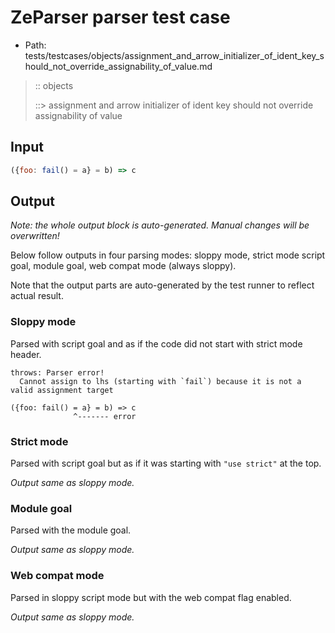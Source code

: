 # ZeParser parser test case

- Path: tests/testcases/objects/assignment_and_arrow_initializer_of_ident_key_should_not_override_assignability_of_value.md

> :: objects
>
> ::> assignment and arrow initializer of ident key should not override assignability of value

## Input


`````js
({foo: fail() = a} = b) => c
`````

## Output

_Note: the whole output block is auto-generated. Manual changes will be overwritten!_

Below follow outputs in four parsing modes: sloppy mode, strict mode script goal, module goal, web compat mode (always sloppy).

Note that the output parts are auto-generated by the test runner to reflect actual result.

### Sloppy mode

Parsed with script goal and as if the code did not start with strict mode header.

`````
throws: Parser error!
  Cannot assign to lhs (starting with `fail`) because it is not a valid assignment target

({foo: fail() = a} = b) => c
              ^------- error
`````

### Strict mode

Parsed with script goal but as if it was starting with `"use strict"` at the top.

_Output same as sloppy mode._

### Module goal

Parsed with the module goal.

_Output same as sloppy mode._

### Web compat mode

Parsed in sloppy script mode but with the web compat flag enabled.

_Output same as sloppy mode._
